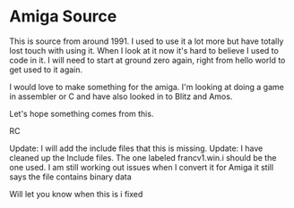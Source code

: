 # Amiga Source


This is source from around 1991. I used to use it a lot more but have totally lost touch with using it. When I look at it now it's hard to believe I used to code in it. I will need to start at ground zero again, right from hello world to get used to it again. 

I would love to make something for the amiga. I'm looking at doing a game in assembler or C and have also looked in to Blitz and Amos.

Let's hope something comes from this.

RC


Update: I will add the include files that this is missing.
Update: I have cleaned up the Include files. The one labeled francv1.win.i should be the one used. I am still working out issues when I convert it for Amiga it still says the file contains binary data

Will let you know when this is i fixed


